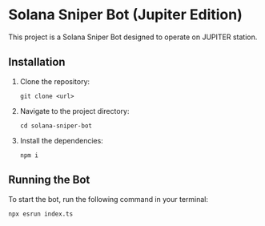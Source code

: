 # Solana Sniper Bot (Jupiter Edition)

This project is a Solana Sniper Bot designed to operate on JUPITER station.

## Installation

1. Clone the repository:
   ```
   git clone <url>
   ```
   
2. Navigate to the project directory:
   ```
   cd solana-sniper-bot
   ```
3. Install the dependencies:
   ```
   npm i
   ```

## Running the Bot

To start the bot, run the following command in your terminal:

```
npx esrun index.ts
```

